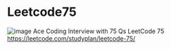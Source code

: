 # Leetcode75
![image](https://github.com/user-attachments/assets/2e29aa2b-a8dd-49a2-9d27-8056e0e88e00)
Ace Coding Interview with 75 Qs
LeetCode 75
https://leetcode.com/studyplan/leetcode-75/
